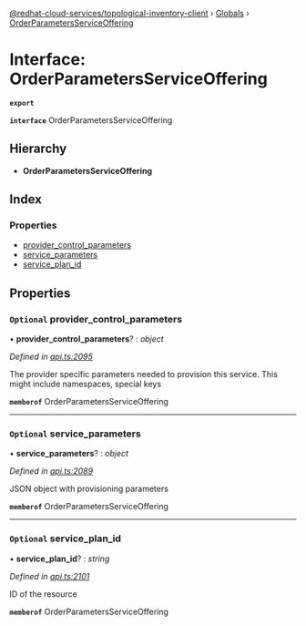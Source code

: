 [@redhat-cloud-services/topological-inventory-client](../README.md) › [Globals](../globals.md) › [OrderParametersServiceOffering](orderparametersserviceoffering.md)

# Interface: OrderParametersServiceOffering

**`export`** 

**`interface`** OrderParametersServiceOffering

## Hierarchy

* **OrderParametersServiceOffering**

## Index

### Properties

* [provider_control_parameters](orderparametersserviceoffering.md#optional-provider_control_parameters)
* [service_parameters](orderparametersserviceoffering.md#optional-service_parameters)
* [service_plan_id](orderparametersserviceoffering.md#optional-service_plan_id)

## Properties

### `Optional` provider_control_parameters

• **provider_control_parameters**? : *object*

*Defined in [api.ts:2095](https://github.com/RedHatInsights/javascript-clients/blob/master/packages/topological-inventory/api.ts#L2095)*

The provider specific parameters needed to provision this service. This might include namespaces, special keys

**`memberof`** OrderParametersServiceOffering

___

### `Optional` service_parameters

• **service_parameters**? : *object*

*Defined in [api.ts:2089](https://github.com/RedHatInsights/javascript-clients/blob/master/packages/topological-inventory/api.ts#L2089)*

JSON object with provisioning parameters

**`memberof`** OrderParametersServiceOffering

___

### `Optional` service_plan_id

• **service_plan_id**? : *string*

*Defined in [api.ts:2101](https://github.com/RedHatInsights/javascript-clients/blob/master/packages/topological-inventory/api.ts#L2101)*

ID of the resource

**`memberof`** OrderParametersServiceOffering
